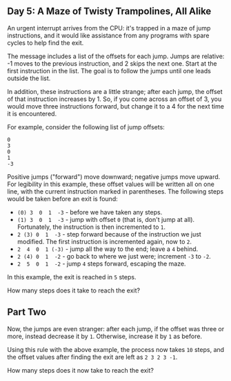 ## Day 5: A Maze of Twisty Trampolines, All Alike

An urgent interrupt arrives from the CPU: it's trapped in a maze of jump instructions, and it would like assistance from any programs with spare cycles to help find the exit.

The message includes a list of the offsets for each jump. Jumps are relative: -1 moves to the previous instruction, and 2 skips the next one. Start at the first instruction in the list. The goal is to follow the jumps until one leads outside the list.

In addition, these instructions are a little strange; after each jump, the offset of that instruction increases by 1. So, if you come across an offset of 3, you would move three instructions forward, but change it to a 4 for the next time it is encountered.

For example, consider the following list of jump offsets:

`0`  
`3`  
`0`  
`1`  
`-3`  

Positive jumps ("forward") move downward; negative jumps move upward. For legibility in this example, these offset values will be written all on one line, with the current instruction marked in parentheses. The following steps would be taken before an exit is found:

  - `(0) 3  0  1  -3`  - before we have taken any steps.  
  - `(1) 3  0  1  -3`  - jump with offset `0` (that is, don't jump at all). Fortunately, the instruction is then incremented to `1`.  
  - `2 (3) 0  1  -3`  - step forward because of the instruction we just modified. The first instruction is incremented again, now to `2`.  
  - `2  4  0  1 (-3)`  - jump all the way to the end; leave a `4` behind.  
  - `2 (4) 0  1  -2`  - go back to where we just were; increment `-3` to `-2`.  
  - `2  5  0  1  -2`  - jump `4` steps forward, escaping the maze.  

In this example, the exit is reached in `5` steps.

How many steps does it take to reach the exit?

## Part Two

Now, the jumps are even stranger: after each jump, if the offset was three or more, instead decrease it by `1`. Otherwise, increase it by `1` as before.

Using this rule with the above example, the process now takes `10` steps, and the offset values after finding the exit are left as `2 3 2 3 -1`.

How many steps does it now take to reach the exit?